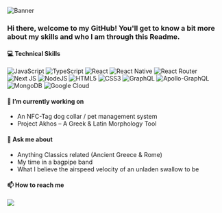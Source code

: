 ![Banner](https://user-images.githubusercontent.com/71934941/232840640-02ebca26-6e2b-4cee-92c7-a62ae5263a26.png)

### Hi there, welcome to my GitHub! You'll get to know a bit more about my skills and who I am through this Readme.

#### 💻 Technical Skills
![JavaScript](https://img.shields.io/badge/javascript-%23323330.svg?style=for-the-badge&logo=javascript&logoColor=%23F7DF1E)
![TypeScript](https://img.shields.io/badge/typescript-%23007ACC.svg?style=for-the-badge&logo=typescript&logoColor=white)
![React](https://img.shields.io/badge/react-%2320232a.svg?style=for-the-badge&logo=react&logoColor=%2361DAFB)
![React Native](https://img.shields.io/badge/react_native-%2320232a.svg?style=for-the-badge&logo=react&logoColor=%2361DAFB)
![React Router](https://img.shields.io/badge/React_Router-CA4245?style=for-the-badge&logo=react-router&logoColor=white)
![Next JS](https://img.shields.io/badge/Next-black?style=for-the-badge&logo=next.js&logoColor=white)
![NodeJS](https://img.shields.io/badge/node.js-6DA55F?style=for-the-badge&logo=node.js&logoColor=white)
![HTML5](https://img.shields.io/badge/html5-%23E34F26.svg?style=for-the-badge&logo=html5&logoColor=white)
![CSS3](https://img.shields.io/badge/css3-%231572B6.svg?style=for-the-badge&logo=css3&logoColor=white)
![GraphQL](https://img.shields.io/badge/-GraphQL-E10098?style=for-the-badge&logo=graphql&logoColor=white)
![Apollo-GraphQL](https://img.shields.io/badge/-ApolloGraphQL-311C87?style=for-the-badge&logo=apollo-graphql)
![MongoDB](https://img.shields.io/badge/MongoDB-%234ea94b.svg?style=for-the-badge&logo=mongodb&logoColor=white)
![Google Cloud](https://img.shields.io/badge/GoogleCloud-%234285F4.svg?style=for-the-badge&logo=google-cloud&logoColor=white)

#### 🔭 I’m currently working on
* An NFC-Tag dog collar / pet management system
* Project Akhos – A Greek & Latin Morphology Tool


#### 💬 Ask me about
* Anything Classics related (Ancient Greece & Rome)
* My time in a bagpipe band
* What I believe the airspeed velocity of an unladen swallow to be

#### 📫 How to reach me

<a href=”https://www.linkedin.com/in/andrew-bertin/”>
  <img src='https://img.shields.io/badge/LinkedIn-blue?style=flat&logo=linkedin&labelColor=blue'>
</a>

<!--

**DiosAkhilleus/DiosAkhilleus** is a ✨ _special_ ✨ repository because its `README.md` (this file) appears on your GitHub profile.

Here are some ideas to get you started:



- 
- 🌱 I’m currently learning
- 👯 I’m looking to collaborate on ...
- 🤔 I’m looking for help with ...
- 
-  ...
- 😄 Pronouns: ...
- ⚡ Fun fact: ...
-->
